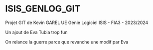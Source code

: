 # ISIS_GENLOG_GIT

Projet GIT de Kevin GAREL
UE Génie Logiciel
ISIS - FIA3 - 2023/2024

Un ajout de Eva Tubia trop fun

On relance la guerre parce que revanche
une modif par Eva